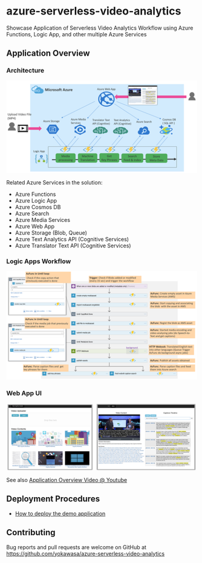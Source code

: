 # azure-serverless-video-analytics
Showcase Application of Serverless Video Analytics Workflow using Azure Functions, Logic App, and other multiple Azure Services

## Application Overview
### Architecture
![](images/architecture.png)

Related Azure Services in the solution:
- Azure Functions
- Azure Logic App
- Azure Cosmos DB
- Azure Search
- Azure Media Services
- Azure Web App
- Azure Storage (Blob, Queue)
- Azure Text Analytics API (Cognitive Services)
- Azure Translator Text API (Cognitive Services)

### Logic Apps Workflow
![](images/logicapps-workflow.png)

### Web App UI
![](images/webui-screenshot.png)

See also [Application Overview Video @ Youtube](https://www.youtube.com/watch?v=fgtBhoMGZBE)

## Deployment Procedures
- [How to deploy the demo application](docs/HOW-TO-DEPLOY.md)

## Contributing

Bug reports and pull requests are welcome on GitHub at https://github.com/yokawasa/azure-serverless-video-analytics
